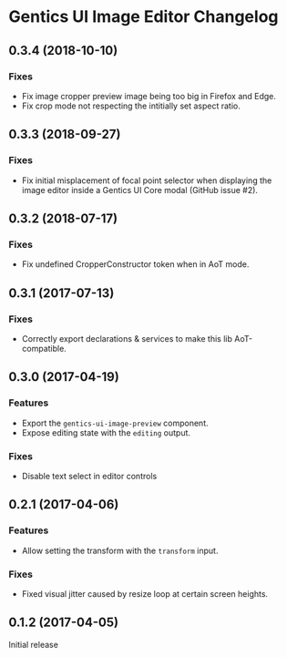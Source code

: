 # Gentics UI Image Editor Changelog

## 0.3.4 (2018-10-10)

### Fixes

* Fix image cropper preview image being too big in Firefox and Edge.
* Fix crop mode not respecting the intitially set aspect ratio.

## 0.3.3 (2018-09-27)

### Fixes

* Fix initial misplacement of focal point selector when displaying the image editor inside a Gentics UI Core modal (GitHub issue #2).

## 0.3.2 (2018-07-17)

### Fixes

* Fix undefined CropperConstructor token when in AoT mode.

## 0.3.1 (2017-07-13)

### Fixes

* Correctly export declarations & services to make this lib AoT-compatible.

## 0.3.0 (2017-04-19)

### Features

* Export the `gentics-ui-image-preview` component.
* Expose editing state with the `editing` output.

### Fixes

* Disable text select in editor controls

## 0.2.1 (2017-04-06)

### Features

* Allow setting the transform with the `transform` input.

### Fixes

* Fixed visual jitter caused by resize loop at certain screen heights.

## 0.1.2 (2017-04-05)

Initial release
